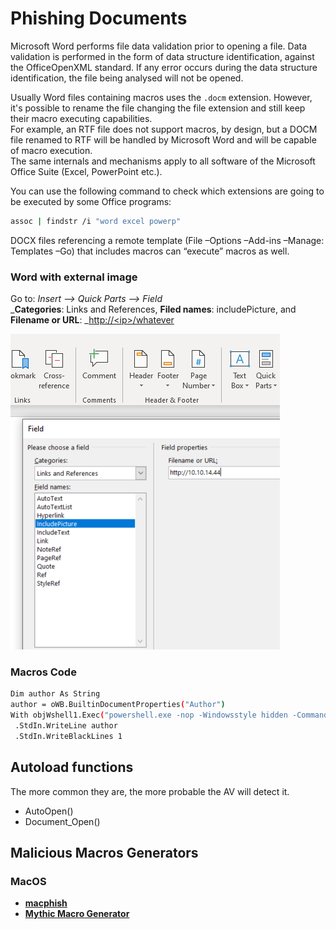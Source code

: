 # Phishing Documents

Microsoft Word performs file data validation prior to opening a file. Data validation is performed in the form of data structure identification, against the OfficeOpenXML standard. If any error occurs during the data structure identification, the file being analysed will not be opened.

Usually Word files containing macros uses the `.docm` extension. However, it's possible to rename the file changing the file extension and still keep their macro executing capabilities.\
For example, an RTF file does not support macros, by design, but a DOCM file renamed to RTF will be handled by Microsoft Word and will be capable of macro execution.\
The same internals and mechanisms apply to all software of the Microsoft Office Suite (Excel, PowerPoint etc.).

You can use the following command to check which extensions are going to be executed by some Office programs:

```bash
assoc | findstr /i "word excel powerp"
```

DOCX files referencing a remote template (File –Options –Add-ins –Manage: Templates –Go) that includes macros can “execute” macros as well.

### Word with external image

Go to: _Insert --> Quick Parts --> Field_\
_**Categories**: Links and References, **Filed names**: includePicture, and **Filename or URL**: _[http://\<ip>/whatever](http://\<ip>/whatever)

![](<../.gitbook/assets/image (316).png>)

### Macros Code

```bash
Dim author As String
author = oWB.BuiltinDocumentProperties("Author")
With objWshell1.Exec("powershell.exe -nop -Windowsstyle hidden -Command-")
 .StdIn.WriteLine author
 .StdIn.WriteBlackLines 1
```

## Autoload functions

The more common they are, the more probable the AV will detect it.

* AutoOpen()
* Document_Open()

## Malicious Macros Generators

### MacOS

* ****[**macphish**](https://github.com/cldrn/macphish)****
* ****[**Mythic Macro Generator**](https://github.com/cedowens/Mythic-Macro-Generator)****
